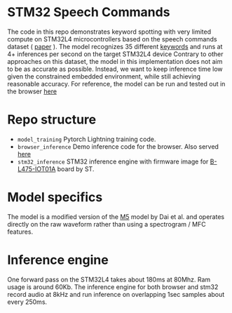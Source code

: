 # STM32 Speech Commands

The code in this repo demonstrates keyword spotting with very limited compute on STM32L4 microcontrollers based on the speech commands dataset ( [paper](https://arxiv.org/abs/1804.03209) ).
The model recognizes 35 different [keywords](model-training/dataset.py) and runs at 4+ inferences per second on the target STM32L4 device 
Contrary to other approaches on this dataset, the model in this implementation does not aim to be as accurate as possible. Instead, we want to keep inference time low given the
constrained embedded environment, while still achieving reasonable accuracy. For reference, the model can be run and tested out in the browser [here](https://www.nikbamert.com/browser_demo_inference.html)

# Repo structure
- `model_training` Pytorch Lightning training code. 
- `browser_inference` Demo inference code for the browser. Also served [here](https://www.nikbamert.com/browser_demo_inference.html)
- `stm32_inference` STM32 inference engine with firmware image for [B-L475-IOT01A](https://www.st.com/en/evaluation-tools/b-l475e-iot01a.html) board by ST.

# Model specifics
The model is a modified version of the [M5](https://arxiv.org/abs/1610.00087) model by Dai et al. and operates directly on the raw waveform rather than using a spectrogram / MFC features.

# Inference engine 
One forward pass on the STM32L4 takes about 180ms at 80Mhz. Ram usage is around 60Kb. 
The inference engine for both browser and stm32 record audio at 8kHz and run inference on overlapping 1sec samples about every 250ms.

